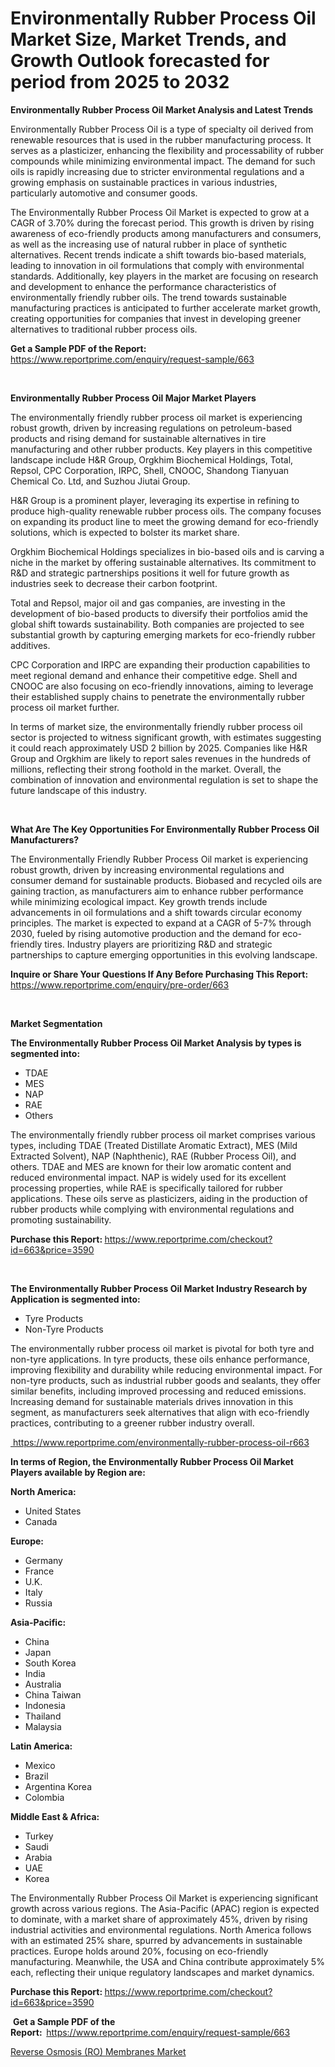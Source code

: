 <p><h1>Environmentally Rubber Process Oil Market Size, Market Trends, and Growth Outlook forecasted for period from 2025 to 2032</h1></p><p><strong>Environmentally Rubber Process Oil Market Analysis and Latest Trends</strong></p>
<p><p>Environmentally Rubber Process Oil is a type of specialty oil derived from renewable resources that is used in the rubber manufacturing process. It serves as a plasticizer, enhancing the flexibility and processability of rubber compounds while minimizing environmental impact. The demand for such oils is rapidly increasing due to stricter environmental regulations and a growing emphasis on sustainable practices in various industries, particularly automotive and consumer goods.</p><p>The Environmentally Rubber Process Oil Market is expected to grow at a CAGR of 3.70% during the forecast period. This growth is driven by rising awareness of eco-friendly products among manufacturers and consumers, as well as the increasing use of natural rubber in place of synthetic alternatives. Recent trends indicate a shift towards bio-based materials, leading to innovation in oil formulations that comply with environmental standards. Additionally, key players in the market are focusing on research and development to enhance the performance characteristics of environmentally friendly rubber oils. The trend towards sustainable manufacturing practices is anticipated to further accelerate market growth, creating opportunities for companies that invest in developing greener alternatives to traditional rubber process oils.</p></p>
<p><strong>Get a Sample PDF of the Report:&nbsp;</strong> <a href="https://www.reportprime.com/enquiry/request-sample/663?utm_campaign=2950&utm_medium=2&utm_source=Github&utm_content=ia&utm_term=18032025&utm_id=environmentally-rubber-process-oil">https://www.reportprime.com/enquiry/request-sample/663</a></p>
<p>&nbsp;</p>
<p><strong>Environmentally Rubber Process Oil Major Market Players</strong></p>
<p><p>The environmentally friendly rubber process oil market is experiencing robust growth, driven by increasing regulations on petroleum-based products and rising demand for sustainable alternatives in tire manufacturing and other rubber products. Key players in this competitive landscape include H&R Group, Orgkhim Biochemical Holdings, Total, Repsol, CPC Corporation, IRPC, Shell, CNOOC, Shandong Tianyuan Chemical Co. Ltd, and Suzhou Jiutai Group.</p><p>H&R Group is a prominent player, leveraging its expertise in refining to produce high-quality renewable rubber process oils. The company focuses on expanding its product line to meet the growing demand for eco-friendly solutions, which is expected to bolster its market share.</p><p>Orgkhim Biochemical Holdings specializes in bio-based oils and is carving a niche in the market by offering sustainable alternatives. Its commitment to R&D and strategic partnerships positions it well for future growth as industries seek to decrease their carbon footprint.</p><p>Total and Repsol, major oil and gas companies, are investing in the development of bio-based products to diversify their portfolios amid the global shift towards sustainability. Both companies are projected to see substantial growth by capturing emerging markets for eco-friendly rubber additives.</p><p>CPC Corporation and IRPC are expanding their production capabilities to meet regional demand and enhance their competitive edge. Shell and CNOOC are also focusing on eco-friendly innovations, aiming to leverage their established supply chains to penetrate the environmentally rubber process oil market further.</p><p>In terms of market size, the environmentally friendly rubber process oil sector is projected to witness significant growth, with estimates suggesting it could reach approximately USD 2 billion by 2025. Companies like H&R Group and Orgkhim are likely to report sales revenues in the hundreds of millions, reflecting their strong foothold in the market. Overall, the combination of innovation and environmental regulation is set to shape the future landscape of this industry.</p></p>
<p>&nbsp;</p>
<p><strong>What Are The Key Opportunities For Environmentally Rubber Process Oil Manufacturers?</strong></p>
<p><p>The Environmentally Friendly Rubber Process Oil market is experiencing robust growth, driven by increasing environmental regulations and consumer demand for sustainable products. Biobased and recycled oils are gaining traction, as manufacturers aim to enhance rubber performance while minimizing ecological impact. Key growth trends include advancements in oil formulations and a shift towards circular economy principles. The market is expected to expand at a CAGR of 5-7% through 2030, fueled by rising automotive production and the demand for eco-friendly tires. Industry players are prioritizing R&D and strategic partnerships to capture emerging opportunities in this evolving landscape.</p></p>
<p><strong>Inquire or Share Your Questions If Any Before Purchasing This Report:</strong> <a href="https://www.reportprime.com/enquiry/pre-order/663?utm_campaign=2950&utm_medium=2&utm_source=Github&utm_content=ia&utm_term=18032025&utm_id=environmentally-rubber-process-oil">https://www.reportprime.com/enquiry/pre-order/663</a></p>
<p>&nbsp;</p>
<p><strong>Market Segmentation</strong></p>
<p><strong>The Environmentally Rubber Process Oil Market Analysis by types is segmented into:</strong></p>
<p><ul><li>TDAE</li><li>MES</li><li>NAP</li><li>RAE</li><li>Others</li></ul></p>
<p><p>The environmentally friendly rubber process oil market comprises various types, including TDAE (Treated Distillate Aromatic Extract), MES (Mild Extracted Solvent), NAP (Naphthenic), RAE (Rubber Process Oil), and others. TDAE and MES are known for their low aromatic content and reduced environmental impact. NAP is widely used for its excellent processing properties, while RAE is specifically tailored for rubber applications. These oils serve as plasticizers, aiding in the production of rubber products while complying with environmental regulations and promoting sustainability.</p></p>
<p><strong>Purchase this Report:&nbsp;</strong><a href="https://www.reportprime.com/checkout?id=663&price=3590&utm_campaign=2950&utm_medium=2&utm_source=Github&utm_content=ia&utm_term=18032025&utm_id=environmentally-rubber-process-oil">https://www.reportprime.com/checkout?id=663&price=3590</a></p>
<p>&nbsp;</p>
<p><strong>The Environmentally Rubber Process Oil Market Industry Research by Application is segmented into:</strong></p>
<p><ul><li>Tyre Products</li><li>Non-Tyre Products</li></ul></p>
<p><p>The environmentally rubber process oil market is pivotal for both tyre and non-tyre applications. In tyre products, these oils enhance performance, improving flexibility and durability while reducing environmental impact. For non-tyre products, such as industrial rubber goods and sealants, they offer similar benefits, including improved processing and reduced emissions. Increasing demand for sustainable materials drives innovation in this segment, as manufacturers seek alternatives that align with eco-friendly practices, contributing to a greener rubber industry overall.</p></p>
<p><a href="https://www.reportprime.com/environmentally-rubber-process-oil-r663?utm_campaign=2950&utm_medium=2&utm_source=Github&utm_content=ia&utm_term=18032025&utm_id=environmentally-rubber-process-oil">&nbsp;https://www.reportprime.com/environmentally-rubber-process-oil-r663</a></p>
<p><strong>In terms of Region, the Environmentally Rubber Process Oil Market Players available by Region are:</strong></p>
<p>
    <p> <strong> North America: </strong>
        <ul>
            <li>United States</li>
            <li>Canada</li>
        </ul>
        </p> 
    <p> <strong> Europe: </strong>
        <ul>
            <li>Germany</li>
            <li>France</li>
            <li>U.K.</li>
            <li>Italy</li>
            <li>Russia</li>
        </ul>
        </p> 
    <p> <strong> Asia-Pacific: </strong>
        <ul>
            <li>China</li>
            <li>Japan</li>
            <li>South Korea</li>
            <li>India</li>
            <li>Australia</li>
            <li>China Taiwan</li>
            <li>Indonesia</li>
            <li>Thailand</li>
            <li>Malaysia</li>
        </ul>
        </p> 
    <p> <strong> Latin America: </strong>
        <ul>
            <li>Mexico</li>
            <li>Brazil</li>
            <li>Argentina Korea</li>
            <li>Colombia</li>
        </ul>
        </p> 
    <p> <strong> Middle East & Africa: </strong>
        <ul>
            <li>Turkey</li>
            <li>Saudi</li>
            <li>Arabia</li>
            <li>UAE</li>
            <li>Korea</li>
        </ul>
    </p>
    </p>
<p><p>The Environmentally Rubber Process Oil Market is experiencing significant growth across various regions. The Asia-Pacific (APAC) region is expected to dominate, with a market share of approximately 45%, driven by rising industrial activities and environmental regulations. North America follows with an estimated 25% share, spurred by advancements in sustainable practices. Europe holds around 20%, focusing on eco-friendly manufacturing. Meanwhile, the USA and China contribute approximately 5% each, reflecting their unique regulatory landscapes and market dynamics.</p></p>
<p><strong>Purchase this Report: </strong><a href="https://www.reportprime.com/checkout?id=663&price=3590&utm_campaign=2950&utm_medium=2&utm_source=Github&utm_content=ia&utm_term=18032025&utm_id=environmentally-rubber-process-oil">https://www.reportprime.com/checkout?id=663&price=3590</a></p>
<p>&nbsp;<strong>Get a Sample PDF of the Report:&nbsp;&nbsp;</strong><a href="https://www.reportprime.com/enquiry/request-sample/663?utm_campaign=2950&utm_medium=2&utm_source=Github&utm_content=ia&utm_term=18032025&utm_id=environmentally-rubber-process-oil">https://www.reportprime.com/enquiry/request-sample/663</a></p>
<p><strong></strong></p>
<p><p><a href="https://github.com/ravenecashe/Market-Research-Report-List-1/blob/main/reverse-osmosis-ro-membranes-market.md?utm_campaign=2950&utm_medium=2&utm_source=Github&utm_content=ia&utm_term=18032025&utm_id=environmentally-rubber-process-oil">Reverse Osmosis (RO) Membranes Market</a></p></p>